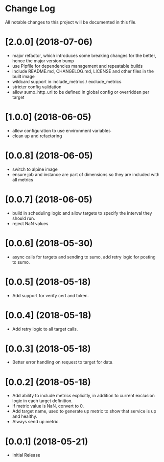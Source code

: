 # Change Log

All notable changes to this project will be documented in this file. 

# [2.0.0] (2018-07-06)

  * major refactor, which introduces some breaking changes for the better, hence the major version bump
  * use Pipfile for dependencies management and repeatable builds
  * include README.md, CHANGELOG.md, LICENSE and other files in the built image
  * wildcard support in include_metrics / exclude_metrics
  * stricter config validation
  * allow sumo_http_url to be defined in global config or overridden per target

# [1.0.0] (2018-06-05)

  * allow configuration to use environment variables
  * clean up and refactoring

# [0.0.8] (2018-06-05)

  * switch to alpine image
  * ensure job and instance are part of dimensions so they are included with all metrics

# [0.0.7] (2018-06-05)

  * build in scheduling logic and allow targets to specify the interval they should run.
  * reject NaN values

# [0.0.6] (2018-05-30)

  * async calls for targets and sending to sumo, add retry logic for posting to sumo.

# [0.0.5] (2018-05-18)

  * Add support for verify cert and token.

# [0.0.4] (2018-05-18)

  * Add retry logic to all target calls.

# [0.0.3] (2018-05-18)

  * Better error handling on request to target for data.

# [0.0.2] (2018-05-18)

  * Add ability to include metrics explicitly, in addition to current exclusion logic in each target definition.  
  * If metric value is NaN, convert to 0.
  * Add target name, used to generate up metric to show that service is up and healthy.
  * Always send up metric.

# [0.0.1] (2018-05-21)

  * Initial Release